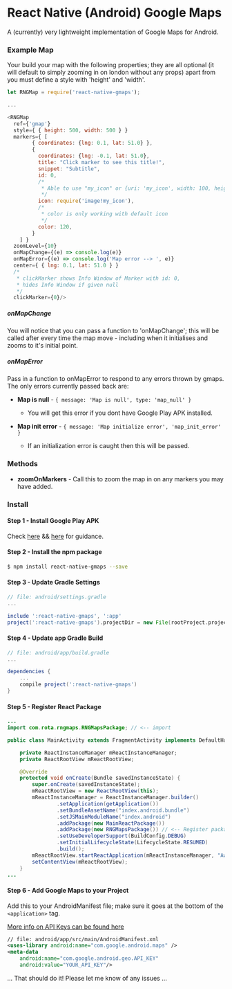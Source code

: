 # React Native (Android) Google Maps

A (currently) very lightweight implementation of Google Maps for Android.

### Example Map

Your build your map with the following properties; they are all optional (it will default to simply zooming in on london without any props) apart from you must define a style with 'height' and 'width'.

``` js
let RNGMap = require('react-native-gmaps');

...

<RNGMap
  ref={'gmap'}
  style={ { height: 500, width: 500 } }
  markers={ [
        { coordinates: {lng: 0.1, lat: 51.0} },
        { 
          coordinates: {lng: -0.1, lat: 51.0}, 
          title: "Click marker to see this title!",
          snippet: "Subtitle",
          id: 0,
          /*
           * Able to use "my_icon" or {uri: 'my_icon', width: 100, height: 100 } here as well
           */
          icon: require('image!my_icon'),
          /*
           * color is only working with default icon
           */
          color: 120,
        }
    ] }
  zoomLevel={10}
  onMapChange={(e) => console.log(e)}
  onMapError={(e) => console.log('Map error --> ', e)}
  center={ { lng: 0.1, lat: 51.0 } } 
  /*
   * clickMarker shows Info Window of Marker with id: 0,
   * hides Info Window if given null
   */
  clickMarker={0}/>
```

##### onMapChange

You will notice that you can pass a function to 'onMapChange'; this will be called after every time the map move - including when it initialises and zooms to it's initial point.

##### onMapError

Pass in a function to onMapError to respond to any errors thrown by gmaps. The only errors currently passed back are:

- **Map is null** - `{ message: 'Map is null', type: 'map_null' }`
  - You will get this error if you dont have Google Play APK installed.

- **Map init error** - `{ message: 'Map initialize error', 'map_init_error' }`
  - If an initialization error is caught then this will be passed.

### Methods

- **zoomOnMarkers** - Call this to zoom the map in on any markers you may have added.


### Install

#### Step 1 - Install Google Play APK

Check [here](https://developers.google.com/android/guides/setup) && [here](http://stackoverflow.com/questions/20121883/how-to-install-google-play-services-in-a-genymotion-vm-with-no-drag-and-drop-su) for guidance.

#### Step 2 - Install the npm package
```sh
$ npm install react-native-gmaps --save
```

#### Step 3 - Update Gradle Settings

```gradle
// file: android/settings.gradle
...

include ':react-native-gmaps', ':app'
project(':react-native-gmaps').projectDir = new File(rootProject.projectDir, '../node_modules/react-native-gmaps/android/app')
```

#### Step 4 - Update app Gradle Build

```gradle
// file: android/app/build.gradle
...

dependencies {
    ...
    compile project(':react-native-gmaps')
}
```

#### Step 5 - Register React Package

```java
...
import com.rota.rngmaps.RNGMapsPackage; // <-- import

public class MainActivity extends FragmentActivity implements DefaultHardwareBackBtnHandler {

    private ReactInstanceManager mReactInstanceManager;
    private ReactRootView mReactRootView;

    @Override
    protected void onCreate(Bundle savedInstanceState) {
        super.onCreate(savedInstanceState);
        mReactRootView = new ReactRootView(this);
        mReactInstanceManager = ReactInstanceManager.builder()
                .setApplication(getApplication())
                .setBundleAssetName("index.android.bundle")
                .setJSMainModuleName("index.android")
                .addPackage(new MainReactPackage())
                .addPackage(new RNGMapsPackage()) // <-- Register package here
                .setUseDeveloperSupport(BuildConfig.DEBUG)
                .setInitialLifecycleState(LifecycleState.RESUMED)
                .build();
        mReactRootView.startReactApplication(mReactInstanceManager, "AwesomeProject", null);
        setContentView(mReactRootView);
    }
...

```

#### Step 6 - Add Google Maps to your Project

Add this to your AndroidManifest file; make sure it goes at the bottom of the `<application>` tag.

[More info on API Keys can be found here](https://developers.google.com/maps/documentation/android-api/signup?hl=en)

``` xml
// file: android/app/src/main/AndroidManifest.xml
<uses-library android:name="com.google.android.maps" />
<meta-data
    android:name="com.google.android.geo.API_KEY"
    android:value="YOUR_API_KEY"/>
```

... That should do it! Please let me know of any issues ...
